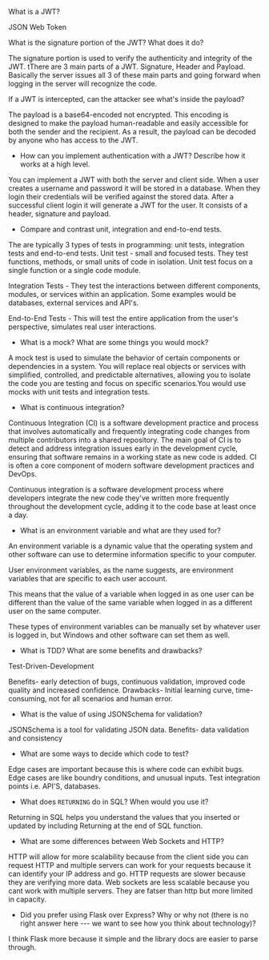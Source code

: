 What is a JWT?

JSON Web Token

What is the signature portion of the JWT?  What does it do?

The signature portion is used to verify the authenticity and integrity of the JWT.
tThere are 3 main parts of a JWT. Signature, Header and Payload. Basically the server issues all 3 of these main parts and going forward 
when logging in the server will recognize the code.

If a JWT is intercepted, can the attacker see what's inside the payload?

The payload is a base64-encoded not encrypted. This encoding is designed to make the payload human-readable and easily accessible for both the sender and the recipient. As a result, the payload can be decoded by anyone who has access to the JWT.

- How can you implement authentication with a JWT?  Describe how it works at a high level.

You can implement a JWT with both the server and client side. When a user creates a username and password it will 
be stored in a database. When they login their credentials will be verified against the stored data. After a successful client
login it will generate a JWT for the user. It consists of a header, signature and payload.

- Compare and contrast unit, integration and end-to-end tests.

The are typically 3 types of tests in programming: unit tests, integration tests and end-to-end tests.
Unit test - small and focused tests. They test functions, methods, or small units of code in isolation. Unit test focus on a single function or a single code module.

Integration Tests - They test the interactions between different components, modules, or services within an application. Some examples would be databases, external services and API's.

End-to-End Tests - This will test the entire application from the user's perspective, simulates real user interactions.

- What is a mock? What are some things you would mock?

A mock test is used to simulate the behavior of certain components or dependencies in a system. You will replace real objects or services with simplified, controlled, and predictable alternatives, allowing you to isolate the code you are testing and focus on specific scenarios.You would use mocks with unit tests and integration tests.

- What is continuous integration?

Continuous Integration (CI) is a software development practice and process that involves automatically and frequently integrating code changes from multiple contributors into a shared repository. The main goal of CI is to detect and address integration issues early in the development cycle, ensuring that software remains in a working state as new code is added. CI is often a core component of modern software development practices and DevOps.

Continuous integration is a software development process where developers integrate the new code they've written more frequently throughout the development cycle, adding it to the code base at least once a day.


- What is an environment variable and what are they used for?

An environment variable is a dynamic value that the operating system and other software can use to determine information specific to your computer.

User environment variables, as the name suggests, are environment variables that are specific to each user account.

This means that the value of a variable when logged in as one user can be different than the value of the same variable when logged in as a different user on the same computer.

These types of environment variables can be manually set by whatever user is logged in, but Windows and other software can set them as well.

- What is TDD? What are some benefits and drawbacks?

Test-Driven-Development

Benefits- early detection of bugs, continuous validation, improved code quality and increased confidence.
Drawbacks- Initial learning curve, time-consuming, not for all scenarios and human error.

- What is the value of using JSONSchema for validation?

JSONSchema is a tool for validating JSON data. 
Benefits- data validation and consistency

- What are some ways to decide which code to test?

Edge cases are important because this is where code can exhibit bugs. Edge cases are like boundry conditions, and unusual inputs.
Test integration points i.e. API'S, databases.

- What does `RETURNING` do in SQL? When would you use it?

Returning in SQL helps you understand the values that you inserted or updated by including Returning at the end of SQL function.

- What are some differences between Web Sockets and HTTP?

HTTP will allow for more scalability because from the client side you can request HTTP and multiple servers can work for your requests because it can identify your IP address and go.  HTTP requests are slower because they are verifying more data.
Web sockets are less scalable because you cant work with multiple servers. They are fatser than http but more limited in capacity.

- Did you prefer using Flask over Express? Why or why not (there is no right
  answer here --- we want to see how you think about technology)?

I think Flask more because it simple and the library docs are easier to parse through.
